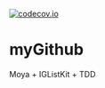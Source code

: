 [![codecov.io](https://codecov.io/gh/nhnam/myGithub/branch/master/graphs/badge.svg)](https://codecov.io/gh/nhnam/myGithub/branch/master)
# myGithub
Moya + IGListKit + TDD
